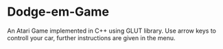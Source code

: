 # Dodge-em-Game
An Atari Game implemented in C++ using GLUT library.
Use arrow keys to controll your car, further instructions are given in the menu.

